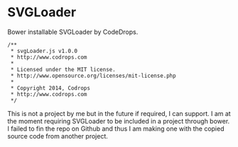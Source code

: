 # SVGLoader

Bower installable SVGLoader by CodeDrops.

````
/**
 * svgLoader.js v1.0.0
 * http://www.codrops.com
 *
 * Licensed under the MIT license.
 * http://www.opensource.org/licenses/mit-license.php
 *
 * Copyright 2014, Codrops
 * http://www.codrops.com
 */
````

This is not a project by me but in the future if required, I can support. I am at the moment requiring
SVGLoader to be included in a project through bower. I failed to fin the repo on Github and thus I am
making one with the copied source code from another project.
